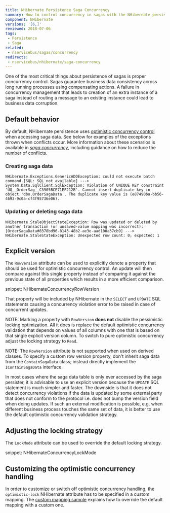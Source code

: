 ```yaml
---
title: NHibernate Persistence Saga Concurrency
summary: How to control concurrency in sagas with the NHibernate persistence
component: NHibernate
versions: '[6,]'
reviewed: 2018-07-06
tags:
 - Persistence
 - Saga
related:
 - nservicebus/sagas/concurrency
redirects:
 - nservicebus/nhibernate/saga-concurrency
---
```


One of the most critical things about persistence of sagas is proper concurrency control. Sagas guarantee business data consistency across long running processes using compensating actions. A failure in concurrency management that leads to creation of an extra instance of a saga instead of routing a message to an existing instance could lead to business data corruption.


## Default behavior

By default, NHibernate persistence uses [optimistic concurrency control](https://en.wikipedia.org/wiki/Optimistic_concurrency_control) when accessing saga data. See below for examples of the exceptions thrown when conflicts occur. More information about these scenarios is available in _[saga concurrency](/nservicebus/sagas/concurrency.md)_, including guidance on how to reduce the number of conflicts.

### Creating saga data

```
NHibernate.Exceptions.GenericADOException: could not execute batch command.[SQL: SQL not available] ---> System.Data.SqlClient.SqlException: Violation of UNIQUE KEY constraint 'UQ__OrderSag__C3905BCE71EF212B'. Cannot insert duplicate key in object 'dbo.OrderSagaData'. The duplicate key value is (e87490ba-bb56-4693-9c0a-cf4f95736e06).
```

### Updating or deleting saga data

```
NHibernate.StaleObjectStateException: Row was updated or deleted by another transaction (or unsaved-value mapping was incorrect): [OrderSagaData#8378bd96-8143-48b2-ae3e-aad100a37cb9] ---> NHibernate.StaleStateException: Unexpected row count: 0; expected: 1
```


## Explicit version

The `RowVersion` attribute can be used to explicitly denote a property that should be used for optimistic concurrency control. An update will then compare against this single property instead of comparing it against the previous state of all properties which results in a more efficient comparison.

snippet: NHibernateConcurrencyRowVersion

That property will be included by NHibernate in the `SELECT` and `UPDATE` SQL statements causing a concurrency violation error to be raised in case of concurrent updates.

NOTE: Marking a property with `RowVersion` **does not** disable the pessimistic locking optimization. All it does is replace the default optimistic concurrency validation that depends on values of all columns with one that is based on that single explicit version column. To switch to pure optimistic concurrency adjust the locking strategy to `Read`.

NOTE: The `RowVersion` attribute is not supported when used on derived classes. To specify a custom row version property, don't inherit saga data from the `ContainSagaData` class; instead directly implement the `IContainSagaData` interface.

In most cases where the saga data table is only ever accessed by the saga persister, it is advisable to use an explicit version because the `UPDATE` SQL statement is much simpler and faster. The downside is that it does not detect concurrency violations if the data is updated by some external party that does not conform to the protocol i.e. does not bump the version field when doing updates. If such an external modification is possible, e.g. when different business process touches the same set of data, it is better to use the default optimistic concurrency validation strategy.

## Adjusting the locking strategy

The `LockMode` attribute can be used to override the default locking strategy.

snippet: NHibernateConcurrencyLockMode


## Customizing the optimistic concurrency handling

In order to customize or switch off optimistic concurrency handling, the `optimistic-lock` NHibernate attribute has to be specified in a custom mapping. The [custom mapping sample](/samples/nhibernate/custom-mappings) explains how to override the default mapping with a custom one.
